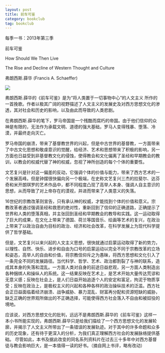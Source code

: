 ```yaml
---
layout: post
title: 前车可鉴 
category: bookclub
tag: bookclub
---
```


每季一书：2013年第三季

前车可鉴  

How Should We Then Live 

The Rise and Decline of Western Thought and Culture  

弗朗西斯.薛华   (Francis A. Schaeffer) 

<img src="http://media.wcec-home.org/image/bookclub/westernCulture.png" >

弗朗西斯.薛华的《前车可鉴》是为“将人类置于一切事物中心”的人文主义 所作的一首挽歌。作者以极其广阔的视野描述了人文主义的发展史及对西方思想文化的渗透，其对社会和历史的影响，以及由此而导致的人类悲剧。 

在弗朗西斯.薛华的笔下，罗马帝国是一个残酷而腐朽的帝国。由于他们信仰的众神是有限的，无法作为承载文明、道德的强大基础，罗马人变得残暴、堕落、冷漠，并最终走向灭亡。 

罗马帝国的崩溃，带来了基督教世界的兴起，但是中古世界的基督教，一方面带来了中古文化思想和敬虔意识的觉醒，给经济、艺术和思想带来了积极的影响，另一方面也日益受到非基督教文化的侵蚀，使得教会和文化偏离了圣经和早期教会的教训，以教会的权威代替了神的权威，忽视了神所创造的每个个体的重要性。 

文艺复兴是针对这一偏差的反动，它强调个体的价值与能力，带来了西方艺术的一个发展高峰。但是钟摆很快偏向另一个极端，在史称文艺复兴三杰的拉斐尔、达芬奇和米开朗琪罗的艺术作品中，都不同程度凸现了高举人本身、强调人自主意识的思想，从而导致了对上帝存在的漠视，并进而带来了人类意义的失落。 

16世纪的宗教改革则宣告，只有承认神的权威，才能找到个体的价值和意义。宗教改革者通过强调圣经和救恩的绝对性，重新回到了信仰的正确道路，正确提示了世界和人类的堕落真相，并主张回到圣经和早期教会的教导和实践。这一运动取得了巨大的成果，在文化上带来了德国、荷兰等国音乐、绘画等艺术的复兴，在政治上带来了以政治自由为目标的政治、经济和社会改革，在科学发展上为现代科学提供了哲学基础。 

但是，文艺复兴以来兴起的人文主义思想，很快就通过启蒙运动取得了新的势力，以理性、自然、快乐、进步和自由为口号的启蒙运动以完全不同于宗教改革的立场和姿态，高举人的自由和价值，将宗教信仰斥之为愚昧，将西方思想和文化引入了一条完全不同的发展路径。当代科学、哲学、艺术、政治都割裂了与神的联系，造成其本身的失落和混乱。一方面人类对自身的前途日益悲观，另一方面人类制造出各种捆绑人和操纵人的系统。这一结果反映在艺术上，是艺术开始大量传达荒谬和无意义感；反映在社会上，是人们日益开始追逐个人的安定和富足，拘泥于物质享受；反映在政治上，是极权主义的兴起和各种各样的政治操纵技术的泛滥。西方社会正日益面临着经济崩溃、战争威胁、暴力混乱、财富再分配和资源短缺的威胁，缺乏正确的世界观所做出的不正确选择，可能使得西方社会落入不自由和被奴役的境地。 

应该说，对西方思想文化的批判，远远不是弗朗西斯.薛华的《前车可鉴》这样一本小书所能实现的，弗朗西斯.薛华只是给我们描绘了一个西方思想文化的发展轮廓，并揭示了人文主义所带出了一条错误的发展轨迹。对于其中的许多命题和众多的历史现象，还有待于更深入的分析，为我们真正理解西方社会的发展脉络提供基础。 尽管如此，本书及据此改变的同名系列资料片在过去三十多年中对西方基督徒与教会影响巨大，是一本值得一读的好书。（摘自网上书评，略有改动） 

